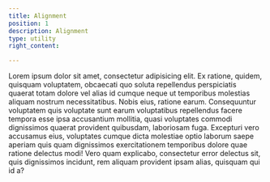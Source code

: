 ```yaml
---
title: Alignment
position: 1
description: Alignment
type: utility
right_content:

---
```

Lorem ipsum dolor sit amet, consectetur adipisicing elit. Ex ratione, quidem, quisquam voluptatem, obcaecati quo soluta repellendus perspiciatis quaerat totam dolore vel alias id cumque neque ut temporibus molestias aliquam nostrum necessitatibus. Nobis eius, ratione earum. Consequuntur voluptatem quis voluptate sunt earum voluptatibus repellendus facere tempora esse ipsa accusantium mollitia, quasi voluptates commodi dignissimos quaerat provident quibusdam, laboriosam fuga. Excepturi vero accusamus eius, voluptates cumque dicta molestiae optio laborum saepe aperiam quis quam dignissimos exercitationem temporibus dolore quae ratione delectus modi! Vero quam explicabo, consectetur error delectus sit, quis dignissimos incidunt, rem aliquam provident ipsam alias, quisquam qui id a?
